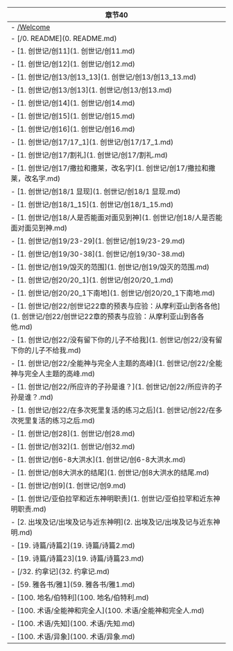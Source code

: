 |章节40|
|---|
|- [/Welcome](app://obsidian.md/Welcome.md)|
|- [/0. README](0. README.md)|
|- [1. 创世记/创11](1. 创世记/创11.md)|
|- [1. 创世记/创12](1. 创世记/创12.md)|
|- [1. 创世记/创13/创13_13](1. 创世记/创13/创13_13.md)|
|- [1. 创世记/创13/创13](1. 创世记/创13/创13.md)|
|- [1. 创世记/创14](1. 创世记/创14.md)|
|- [1. 创世记/创15](1. 创世记/创15.md)|
|- [1. 创世记/创16](1. 创世记/创16.md)|
|- [1. 创世记/创17/17_1](1. 创世记/创17/17_1.md)|
|- [1. 创世记/创17/割礼](1. 创世记/创17/割礼.md)|
|- [1. 创世记/创17/撒拉和撒莱，改名字](1. 创世记/创17/撒拉和撒莱，改名字.md)|
|- [1. 创世记/创18/1 显现](1. 创世记/创18/1 显现.md)|
|- [1. 创世记/创18/1_15](1. 创世记/创18/1_15.md)|
|- [1. 创世记/创18/人是否能面对面见到神](1. 创世记/创18/人是否能面对面见到神.md)|
|- [1. 创世记/创19/23-29](1. 创世记/创19/23-29.md)|
|- [1. 创世记/创19/30-38](1. 创世记/创19/30-38.md)|
|- [1. 创世记/创19/毁灭的范围](1. 创世记/创19/毁灭的范围.md)|
|- [1. 创世记/创20/20_1](1. 创世记/创20/20_1.md)|
|- [1. 创世记/创20/20_1下南地](1. 创世记/创20/20_1下南地.md)|
|- [1. 创世记/创22/创世记22章的预表与应验：从摩利亚山到各各他](1. 创世记/创22/创世记22章的预表与应验：从摩利亚山到各各他.md)|
|- [1. 创世记/创22/没有留下你的儿子不给我](1. 创世记/创22/没有留下你的儿子不给我.md)|
|- [1. 创世记/创22/全能神与完全人主题的高峰](1. 创世记/创22/全能神与完全人主题的高峰.md)|
|- [1. 创世记/创22/所应许的子孙是谁？](1. 创世记/创22/所应许的子孙是谁？.md)|
|- [1. 创世记/创22/在多次死里复活的练习之后](1. 创世记/创22/在多次死里复活的练习之后.md)|
|- [1. 创世记/创28](1. 创世记/创28.md)|
|- [1. 创世记/创32](1. 创世记/创32.md)|
|- [1. 创世记/创6-8大洪水](1. 创世记/创6-8大洪水.md)|
|- [1. 创世记/创8大洪水的结尾](1. 创世记/创8大洪水的结尾.md)|
|- [1. 创世记/创9](1. 创世记/创9.md)|
|- [1. 创世记/亚伯拉罕和近东神明职责](1. 创世记/亚伯拉罕和近东神明职责.md)|
|- [2. 出埃及记/出埃及记与近东神明](2. 出埃及记/出埃及记与近东神明.md)|
|- [19. 诗篇/诗篇2](19. 诗篇/诗篇2.md)|
|- [19. 诗篇/诗篇23](19. 诗篇/诗篇23.md)|
|- [/32. 约拿记](32. 约拿记.md)|
|- [59. 雅各书/雅1](59. 雅各书/雅1.md)|
|- [100. 地名/伯特利](100. 地名/伯特利.md)|
|- [100. 术语/全能神和完全人](100. 术语/全能神和完全人.md)|
|- [100. 术语/先知](100. 术语/先知.md)|
|- [100. 术语/异象](100. 术语/异象.md)|